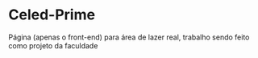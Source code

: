 # Celed-Prime
 Página (apenas o front-end) para área de lazer real, trabalho sendo feito como projeto da faculdade
